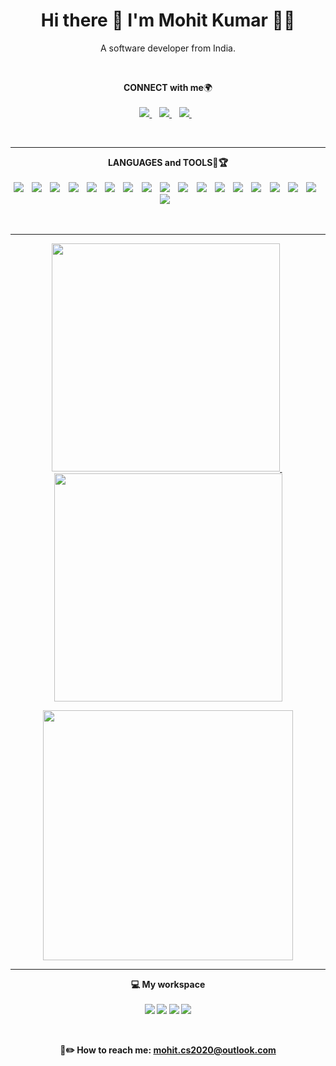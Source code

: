 

<h1 align='center'>
  Hi there 👋 I'm Mohit Kumar 👨‍💻
</h1>

<p align='center'>
  A software developer from India.
</p>
<br>

<p align='center'>
  <b>CONNECT with me</b>🌍<br/><br/>
  <a href="https://www.linkedin.com/in/mohit-kr2930/">
    <img src="https://img.shields.io/badge/linkedin-%230077B5.svg?&style=for-the-badge&logo=linkedin&logoColor=white" />
  </a>&nbsp;&nbsp;
  <a href="https://twitter.com/mohit_kumar__">
    <img src="https://img.shields.io/badge/Twitter-1DA1F2?style=for-the-badge&logo=twitter&logoColor=white" />        
  </a>&nbsp;&nbsp;
   <a href="https://www.instagram.com/breakdown_geek/">
    <img src="https://img.shields.io/badge/Instagram-E4405F?style=for-the-badge&logo=instagram&logoColor=white" />        
  </a>&nbsp;&nbsp;
</p>

<br>
<hr>

<p align='center'>
  <b>LANGUAGES and TOOLS🎯🏆<br/><br/>
  <a>
    <img src="https://img.shields.io/badge/Java-ED8B00?style=for-the-badge&logo=java&logoColor=black" />
  </a>&nbsp;&nbsp;
  <a>
    <img src="https://img.shields.io/badge/HTML5-E34F26?style=for-the-badge&logo=html5&logoColor=white" />
  </a>&nbsp;&nbsp;
  <a>
    <img src="https://img.shields.io/badge/CSS3-1572B6?style=for-the-badge&logo=css3&logoColor=white" />
  </a>&nbsp;&nbsp;
  <a>
    <img src="https://img.shields.io/badge/JavaScript-323330?style=for-the-badge&logo=javascript&logoColor=F7DF1E" />
  </a>&nbsp;&nbsp;
  <a>
    <img src="https://img.shields.io/badge/Bootstrap-563D7C?style=for-the-badge&logo=bootstrap&logoColor=white" />
  </a>&nbsp;&nbsp;
   <a>
    <img src="https://img.shields.io/badge/JS_DOM-0175C2?style=for-the-badge&logo=javascript&logoColor=yellow" />
  </a>&nbsp;&nbsp;
  <a>
    <img src="https://img.shields.io/badge/Node.js-339933?style=for-the-badge&logo=nodedotjs&logoColor=white" />
  </a>&nbsp;&nbsp;
  <a>
    <img src="https://img.shields.io/badge/React-20232A?style=for-the-badge&logo=react&logoColor=61DAFB" />
  </a>&nbsp;&nbsp;
    <a>
    <img src="https://img.shields.io/badge/firebase-ffca28?style=for-the-badge&logo=firebase&logoColor=black" />
  </a>&nbsp;&nbsp;
  <a>
    <img src="https://img.shields.io/badge/Redux-593D88?style=for-the-badge&logo=redux&logoColor=white" />
  </a>&nbsp;&nbsp;
  <a>
    <img src="https://img.shields.io/badge/Express.js-000000?style=for-the-badge&logo=express&logoColor=white" />
  </a>&nbsp;&nbsp;
  <a>
    <img src="https://img.shields.io/badge/MongoDB-4EA94B?style=for-the-badge&logo=mongodb&logoColor=white" />
  </a>&nbsp;&nbsp;
  <a>
    <img src="https://img.shields.io/badge/Postman-FF6C37?style=for-the-badge&logo=Postman&logoColor=white" />
  </a>&nbsp;&nbsp;
    <a>
    <img src="https://img.shields.io/badge/Mongoose-4EA94B?style=for-the-badge&logo=mongodb&logoColor=black" />
  </a>&nbsp;&nbsp;
     <a>
    <img src="https://img.shields.io/badge/json%20web%20tokens-323330?style=for-the-badge&logo=json-web-tokens&logoColor=pink" />
  </a>&nbsp;&nbsp;
  <a>
    <img src="https://img.shields.io/badge/Puppeteer-40B5A4?style=for-the-badge&logo=Puppeteer&logoColor=white" />
  </a>&nbsp;&nbsp;
  <a>
    <img src="https://img.shields.io/badge/Automation-F47521?style=for-the-badge&logo=crunchyroll&logoColor=black" />
  </a>&nbsp;&nbsp;
  <a>
    <img src="https://img.shields.io/badge/web_scraping-8A4182?style=for-the-badge&logo=Jasmine&logoColor=yellow" />
  </a>&nbsp;&nbsp;
</p>

<br>
<hr>  

<p align='center'>
  <a href="#"><img src="https://github-readme-stats.vercel.app/api/top-langs/?username=mktintumon&layout=compact" width="365">
  </a>&nbsp
  <a href="#"><img src="https://github-readme-streak-stats.herokuapp.com/?user=mktintumon" width="365"></a>
</p>

<p align='center'>
 <a href="#"><img src="https://leetcard.jacoblin.cool/mktintumon?theme=light&font=Commissioner" width="400"></a>
</p>
<hr>

<p align='center'>
  💻 <b>My workspace</b><br/><br/>
  <img src="https://img.shields.io/badge/windows-%230078D6.svg?&style=for-the-badge&logo=windows&logoColor=white" />
  <img src="https://img.shields.io/badge/AMD%20Radeon_RX_5500-ED1C24?style=for-the-badge&logo=amd&logoColor=white"/>
  <img src="https://img.shields.io/badge/RAM-8GB-%230071C5.svg?&style=for-the-badge&logoColor=white" />
  <img src="https://img.shields.io/badge/hp%20laptop-0096D6?style=for-the-badge&logo=hp&logoColor=white" />
</p>
<br>

<p align='center'>
📩✏️ How to reach me: <a href='mailto: mohit.cs2020@outlook.com'>mohit.cs2020@outlook.com</a>
</p>
  
  
  

